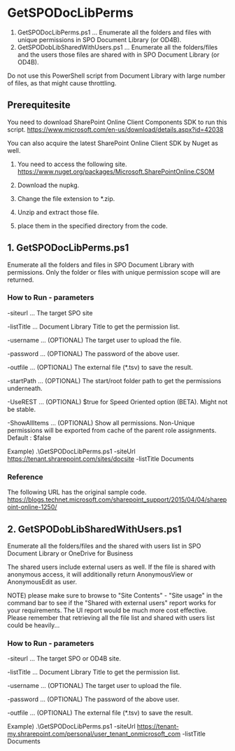 ﻿# GetSPODocLibPerms

1. GetSPODocLibPerms.ps1 ... Enumerate all the folders and files  with unique permissions in SPO Document Library (or OD4B).
2. GetSPODobLibSharedWithUsers.ps1 ... Enumerate all the folders/files and the users those files are shared with in SPO Document Library (or OD4B).

Do not use this PowerShell script from Document Library with large number of files, as that might cause throttling.


## Prerequitesite
You need to download SharePoint Online Client Components SDK to run this script.
https://www.microsoft.com/en-us/download/details.aspx?id=42038

You can also acquire the latest SharePoint Online Client SDK by Nuget as well.

1. You need to access the following site. 
https://www.nuget.org/packages/Microsoft.SharePointOnline.CSOM

2. Download the nupkg.
3. Change the file extension to *.zip.
4. Unzip and extract those file.
5. place them in the specified directory from the code. 


## 1. GetSPODocLibPerms.ps1

Enumerate all the folders and files in SPO Document Library with permissions.
Only the folder or files with unique permission scope will are returned.


### How to Run - parameters

-siteurl ... The target SPO site

-listTitle ... Document Library Title to get the permission list. 

-username ... (OPTIONAL) The target user to upload the file.

-password ... (OPTIONAL) The password of the above user.

-outfile ... (OPTIONAL) The external file (*.tsv) to save the result.

-startPath ... (OPTIONAL) The start/root folder path to get the permissions underneath.

-UseREST ... (OPTIONAL) $true for Speed Oriented option (BETA). Might not be stable.

-ShowAllItems ... (OPTIONAL) Show all permissions. Non-Unique permissions will be exported from cache of the parent role assignments. Default : $false

Example)
.\GetSPODocLibPerms.ps1 -siteUrl https://tenant.shrarepoint.com/sites/docsite -listTitle Documents


### Reference
The following URL has the original sample code.
https://blogs.technet.microsoft.com/sharepoint_support/2015/04/04/sharepoint-online-1250/


## 2. GetSPODobLibSharedWithUsers.ps1

Enumerate all the folders/files and the shared with users list in SPO Document Library or OneDrive for Business

The shared users include external users as well. If the file is shared with anonymous access, it will additionally return AnonymousView or AnonymousEdit as user. 

NOTE) please make sure to browse to "Site Contents" - "Site usage" in the command bar to see if the "Shared with external users" report works for your requirements.
The UI report would be much more cost effective. 
Please remember that retrieving all the file list and shared with users list could be heavily...


### How to Run - parameters

-siteurl ... The target SPO or OD4B site.

-listTitle ... Document Library Title to get the permission list. 

-username ... (OPTIONAL) The target user to upload the file.

-password ... (OPTIONAL) The password of the above user.

-outfile ... (OPTIONAL) The external file (*.tsv) to save the result.

Example)
.\GetSPODocLibPerms.ps1 -siteUrl https://tenant-my.shrarepoint.com/personal/user_tenant_onmicrosoft_com -listTitle Documents


